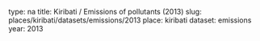 type: na
title: Kiribati / Emissions of pollutants (2013)
slug: places/kiribati/datasets/emissions/2013
place: kiribati
dataset: emissions
year: 2013
